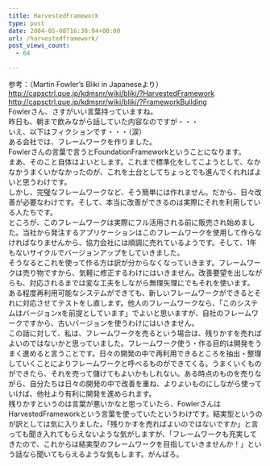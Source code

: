 ```yaml
---
title: HarvestedFramework
type: post
date: 2004-05-08T16:30:04+00:00
url: /harvestedframework/
post_views_count:
  - 64

---
```

参考：（Martin Fowler&#8217;s Bliki in Japaneseより）  
<http://capsctrl.que.jp/kdmsnr/wiki/bliki/?HarvestedFramework>  
<http://capsctrl.que.jp/kdmsnr/wiki/bliki/?FrameworkBuilding>  
Fowlerさん、さすがいい言葉持っていますね。  
昨日も、朝まで飲みながら話していた内容なのですが・・・  
いえ、以下はフィクションです・・・（涙）  
ある会社では、フレームワークを作りました。  
Fowlerさんの言葉で言うとFoundationFrameworkということになります。  
まあ、そのこと自体はよいとします。これまで標準化をしてこようとして、なかなかうまくいかなかったのが、これを土台としてちょっとでも進んでくれればよいと思うわけです。  
しかし、完璧なフレームワークなど、そう簡単には作れません。だから、日々改善が必要なわけです。そして、本当に改善ができるのは実際にそれを利用している人たちです。  
ところが、このフレームワークは実際にフル活用される前に販売され始めました。当社から発注するアプリケーションはこのフレームワークを使用して作らなければなりませんから、協力会社には順調に売れているようです。そして、1年もないサイクルでバージョンアップをしていきました。  
そうなるとこれを使って作る方は訳が分からなくなっていきます。フレームワークは売り物ですから、気軽に修正するわけにはいきません。改善要望を出しながらも、対応されるまでは変な工夫をしながら無理矢理にでもそれを使います。  
ある程度再利用可能なシステムができても、新しいフレームワークができるとそれに対応させてテストをし直します。他人のフレームワークなら、「このシステムはバージョンxを前提としています」でよいと思いますが、自社のフレームワークですから、古いバージョンを使うわけにはいきません。  
この話に対して、私は、フレームワークを売るという場合は、残りかすを売ればよいのではないかと思っていました。フレームワーク使う・作る目的は開発をうまく進めると言うことです。日々の開発の中で再利用できるところを抽出・整理していくことによりフレームワークと呼べるものができてくる。うまくいくものができたら、それを売って儲けてもよいかもしれない。ある時点のものを売りながら、自分たちは日々の開発の中で改善を重ね、よりよいものにしながら使っていけば、他社より有利に開発を進められます。  
残りかすというのは言葉が悪いかなと思っていたら、FowlerさんはHarvestedFrameworkという言葉を使っていたというわけです。結実型というのが訳としては気に入りました。「残りかすを売ればよいのではないですか」と言っても聞き入れてもらえないような気がしますが、「フレームワークも充実してきたので、これからは結実型のフレームワークを目指していきませんか！」という話なら聞いてもらえるような気もします。がんばろ。